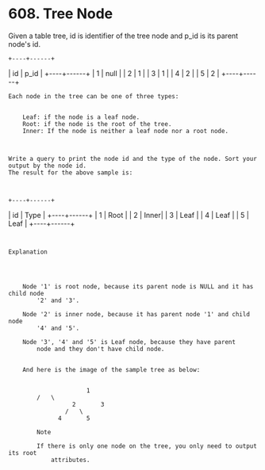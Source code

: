 # 608. Tree Node

Given a table tree, id is identifier of the tree node and p_id is
        its parent node's id.

    +----+------+
| id | p_id |
+----+------+
| 1  | null |
| 2  | 1    |
| 3  | 1    |
| 4  | 2    |
| 5  | 2    |
+----+------+

    Each node in the tree can be one of three types:

    
        Leaf: if the node is a leaf node.
        Root: if the node is the root of the tree.
        Inner: If the node is neither a leaf node nor a root node.
    

     
    Write a query to print the node id and the type of the node. Sort your output by the node id.
    The result for the above sample is:

     

    +----+------+
| id | Type |
+----+------+
| 1  | Root |
| 2  | Inner|
| 3  | Leaf |
| 4  | Leaf |
| 5  | Leaf |
+----+------+

     

    Explanation

     

    
        Node '1' is root node, because its parent node is NULL and it has child node
            '2' and '3'.
        
        Node '2' is inner node, because it has parent node '1' and child node
            '4' and '5'.
        
        Node '3', '4' and '5' is Leaf node, because they have parent
            node and they don't have child node.
        
        
        And here is the image of the sample tree as below:
             

            			  1
			/   \
                      2       3
                    /   \
                  4       5

            Note

            If there is only one node on the tree, you only need to output its root
                attributes.
